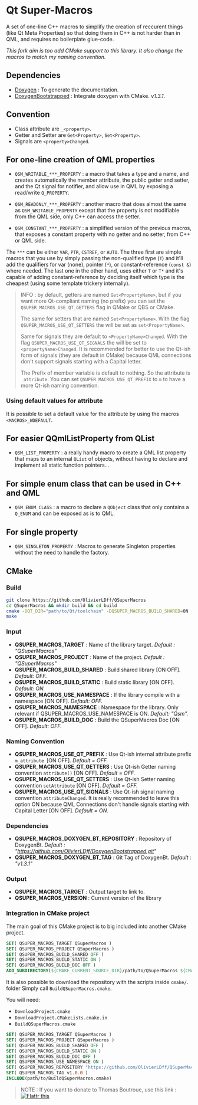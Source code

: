 Qt Super-Macros
===============

A set of one-line C++ macros to simplify the creation of reccurent things (like Qt Meta Properties) so that doing them in C++ is not harder than in QML, and requires no boilerplate glue-code.

*This fork aim is too add CMake support to this library. It also change the macros to match my naming convention.*

## Dependencies

- [Doxygen](https://github.com/doxygen/doxygen) : To generate the documentation.
- [DoxygenBootstrapped](https://github.com/OlivierLDff/DoxygenBootstrapped) : Integrate doxygen with CMake. *v1.3.1*.

## Convention

* Class attribute are `_<property>`.
* Getter and Setter are `Get<Property>`, `Set<Property>`.
* Signals are `<property>Changed`.

## For one-line creation of QML properties

* `QSM_WRITABLE_***_PROPERTY` : a macro that takes a type and a name, and creates automatically the member attribute, the public getter and setter, and the Qt signal for notifier, and allow use in QML by exposing a read/write `Q_PROPERTY`.

* `QSM_READONLY_***_PROPERTY` : another macro that does almost the same as `QSM_WRITABLE_PROPERTY` except that the property is not modifiable from the QML side, only C++ can access the setter.

* `QSM_CONSTANT_***_PROPERTY` : a simplified version of the previous macros, that exposes a constant property with no getter and no setter, from C++ or QML side.

The `***` can be either `VAR`, `PTR`, `CSTREF`, or `AUTO`. The three first are simple macros that you use by simply passing the non-qualified type (`T`) and it'll add the qualifiers for var (none), pointer (`*`), or constant-reference (`const &`) where needed. The last one in the other hand, uses either `T` or `T*` and it's capable of adding constant-reference by deciding itself which type is the cheapest (using some template trickery internally).

> INFO : by default, getters are named `Get<PropertyName>`, but if you want more Qt-compliant naming (no prefix) you can set the `QSUPER_MACROS_USE_QT_GETTERS` flag in QMake or QBS or CMake.
>
> The same for setters that are named `Set<PropertyName>`. With the flag `QSUPER_MACROS_USE_QT_SETTERS` the will be set as `set<PropertyName>`.
>
> Same for signals they are default to `<PropertyName>Changed`. With the flag `QSUPER_MACROS_USE_QT_SIGNALS` the will be set to `<propertyName>Changed`. It is recommended for better to use the Qt-ish form of signals (they are default in CMake) because QML connections don't support signals starting with a Capital letter.
>
> The Prefix of member variable is default to nothing. So the attribute is `_attribute`. You can set `QSUPER_MACROS_USE_QT_PREFIX` to `m` to have a more Qt-ish naming convention.

### Using default values for attribute

It is possible to set a default value for the attribute by using the macros `<MACROS>_WDEFAULT`.


## For easier QQmlListProperty from QList

* `QSM_LIST_PROPERTY` : a really handy macro to create a QML list property that maps to an internal `QList` of objects, without having to declare and implement all static function pointers...


## For simple enum class that can be used in C++ and QML

* `QSM_ENUM_CLASS` : a macro to declare a `QObject` class that only contains a `Q_ENUM` and can be exposed as is to QML.

## For single property

* `QSM_SINGLETON_PROPERTY` : Macros to generate Singleton properties without the need to handle the factory.

## CMake

### Build

```bash
git clone https://github.com/OlivierLDff/QSuperMacros
cd QSuperMacros && mkdir build && cd build
cmake -DQT_DIR="path/to/Qt/toolchain" -DQSUPER_MACROS_BUILD_SHARED=ON -DQSUPER_MACROS_USE_NAMESPACE=ON -DQSUPER_MACROS_BUILD_DOC=ON ..
make
```

### Input

- **QSUPER_MACROS_TARGET** : Name of the library target. *Default : "QSuperMacros"*
- **QSUPER_MACROS_PROJECT** : Name of the project. *Default : "QSuperMacros"*
- **QSUPER_MACROS_BUILD_SHARED** : Build shared library [ON OFF]. *Default: OFF.*
- **QSUPER_MACROS_BUILD_STATIC** : Build static library [ON OFF]. *Default: ON.*
- **QSUPER_MACROS_USE_NAMESPACE** : If the library compile with a namespace [ON OFF]. *Default: OFF.*
- **QSUPER_MACROS_NAMESPACE** : Namespace for the library. Only relevant if QSUPER_MACROS_USE_NAMESPACE is ON. *Default: "Qsm".*
- **QSUPER_MACROS_BUILD_DOC** : Build the QSuperMacros Doc [ON OFF]. *Default: OFF.*

### Naming Convention

* **QSUPER_MACROS_USE_QT_PREFIX** : Use Qt-ish internal attribute prefix `m_attribute `[ON OFF]. *Default = OFF.*
* **QSUPER_MACROS_USE_QT_GETTERS** : Use Qt-ish Getter naming convention `attribute()` [ON OFF]. *Default = OFF.*
* **QSUPER_MACROS_USE_QT_SETTERS** : Use Qt-ish Setter naming convention `setAttribute` [ON OFF]. *Default = OFF.*
* **QSUPER_MACROS_USE_QT_SIGNALS** : Use Qt-ish signal naming convention `attributeChanged`. It is really recommended to leave this option ON because QML Connections don't handle signals starting with Capital Letter [ON OFF]. *Default = ON.*

### Dependencies

- **QSUPER_MACROS_DOXYGEN_BT_REPOSITORY** : Repository of DoxygenBt. *Default : "https://github.com/OlivierLDff/DoxygenBootstrapped.git"*
- **QSUPER_MACROS_DOXYGEN_BT_TAG** : Git Tag of DoxygenBt. *Default : "v1.3.1"*

### Output

- **QSUPER_MACROS_TARGET** : Output target to link to.
- **QSUPER_MACROS_VERSION** : Current version of the library

### Integration in CMake project

The main goal of this CMake project is to big included into another CMake project.

```cmake
SET( QSUPER_MACROS_TARGET QSuperMacros )
SET( QSUPER_MACROS_PROJECT QSuperMacros )
SET( QSUPER_MACROS_BUILD_SHARED OFF )
SET( QSUPER_MACROS_BUILD_STATIC ON )
SET( QSUPER_MACROS_BUILD_DOC OFF )
ADD_SUBDIRECTORY(${CMAKE_CURRENT_SOURCE_DIR}/path/to/QSuperMacros ${CMAKE_CURRENT_BINARY_DIR}/QSuperMacros_Build)
```

It is also possible to download the repository with the scripts inside `cmake/`. folder Simply call `BuildQSuperMacros.cmake`.

You will need:

- `DownloadProject.cmake`
- `DownloadProject.CMakeLists.cmake.in`
- `BuildQSuperMacros.cmake`

```cmake
SET( QSUPER_MACROS_TARGET QSuperMacros )
SET( QSUPER_MACROS_PROJECT QSuperMacros )
SET( QSUPER_MACROS_BUILD_SHARED OFF )
SET( QSUPER_MACROS_BUILD_STATIC ON )
SET( QSUPER_MACROS_BUILD_DOC OFF )
SET( QSUPER_MACROS_USE_NAMESPACE ON )
SET( QSUPER_MACROS_REPOSITORY "https://github.com/OlivierLDff/QSuperMacros.git" )
SET( QSUPER_MACROS_TAG v1.0.0 )
INCLUDE(path/to/BuildQSuperMacros.cmake)
```



> NOTE : If you want to donate to Thomas Boutroue, use this link : [![Flattr this](http://api.flattr.com/button/flattr-badge-large.png)](https://flattr.com/submit/auto?user_id=thebootroo&url=http://gitlab.unique-conception.org/qt-qml-tricks/qt-supermacros)
